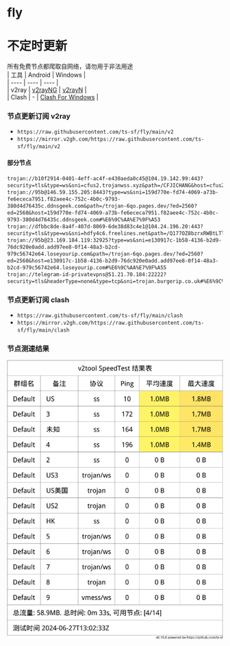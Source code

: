 # fly
# 不定时更新
所有免费节点都爬取自网络，请勿用于非法用途  
|  工具  | Android  | Windows  |  
|  ----  | ----   | ----  |  
| v2ray  | [v2rayNG](https://github.com/2dust/v2rayNG/releases) | [v2rayN](https://github.com/2dust/v2rayN/releases) |  
| Clash  | - | [Clash For Windows](https://github.com/2dust/clashN/releases) | 
  
### 节点更新订阅  v2ray
- `https://raw.githubusercontent.com/ts-sf/fly/main/v2`  
- `https://mirror.v2gh.com/https://raw.githubusercontent.com/ts-sf/fly/main/v2`  

#### 部分节点  
``` 
trojan://b10f2914-0401-4eff-ac4f-e430aeda0c45@104.19.142.99:443?security=tls&type=ws&sni=cfus2.trojanwss.xyz&path=/CFJICHANG&host=cfus2.trojanwss.xyz#%E6%9C%AA%E7%9F%A52
trojan://95b@146.59.155.205:8443?type=ws&sni=159d770e-fd74-4069-a73b-fe6ececa7951.f82aee4c-752c-4b0c-9793-380d4d76435c.ddnsgeek.com&path=/trojan-6qo.pages.dev/?ed=2560?ed=2560&host=159d770e-fd74-4069-a73b-fe6ececa7951.f82aee4c-752c-4b0c-9793-380d4d76435c.ddnsgeek.com#%E6%9C%AA%E7%9F%A53
trojan://dfbbc8de-8a4f-407d-8069-6de38d83c4e1@104.24.196.20:443?security=tls&type=ws&sni=hdfy4c6.freelines.net&path=/Q177OZ8bzrxRWBtLTlTL&host=hdfy4c6.freelines.net#%E6%9C%AA%E7%9F%A54
trojan://95b@23.169.184.119:32925?type=ws&sni=e130917c-1b58-4136-b2d9-76dc920e0add.add97ee8-0f14-48a3-b2cd-979c56742e64.loseyourip.com&path=/trojan-6qo.pages.dev/?ed=2560?ed=2560&host=e130917c-1b58-4136-b2d9-76dc920e0add.add97ee8-0f14-48a3-b2cd-979c56742e64.loseyourip.com#%E6%9C%AA%E7%9F%A55
trojan://telegram-id-privatevpns@51.21.70.184:22222?security=tls&headerType=none&type=tcp&sni=trojan.burgerip.co.uk#%E6%9C%AA%E7%9F%A56
```
### 节点更新订阅  clash
- `https://raw.githubusercontent.com/ts-sf/fly/main/clash`  
- `https://mirror.v2gh.com/https://raw.githubusercontent.com/ts-sf/fly/main/clash`  

### 节点测速结果
![image](traffic.png)
